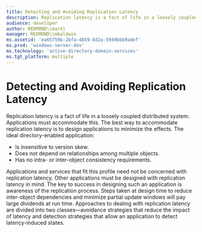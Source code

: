```yaml
---
title: Detecting and Avoiding Replication Latency
description: Replication latency is a fact of life in a loosely coupled distributed system.
audience: developer
author: REDMOND\\markl
manager: REDMOND\\mbaldwin
ms.assetid: 'ea65759b-2bfa-4859-8d2a-5949bbb9adef'
ms.prod: 'windows-server-dev'
ms.technology: 'active-directory-domain-services'
ms.tgt_platform: multiple
---
```


# Detecting and Avoiding Replication Latency

Replication latency is a fact of life in a loosely coupled distributed system. Applications must accommodate this. The best way to accommodate replication latency is to design applications to minimize the effects. The ideal directory-enabled application:

-   Is insensitive to version skew.
-   Does not depend on relationships among multiple objects.
-   Has no intra- or inter-object consistency requirements.

Applications and services that fit this profile need not be concerned with replication latency. Other applications must be designed with replication latency in mind. The key to success in designing such an application is awareness of the replication process. Steps taken at design time to reduce inter-object dependencies and minimize partial update windows will pay large dividends at run time. Approaches to dealing with replication latency are divided into two classes—avoidance strategies that reduce the impact of latency and detection strategies that allow an application to detect latency-induced states.

 

 




